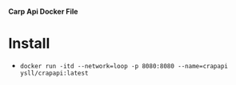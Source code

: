 **Carp Api Docker File**

# Install
* `docker run -itd --network=loop -p 8080:8080 --name=crapapi ysll/crapapi:latest` 